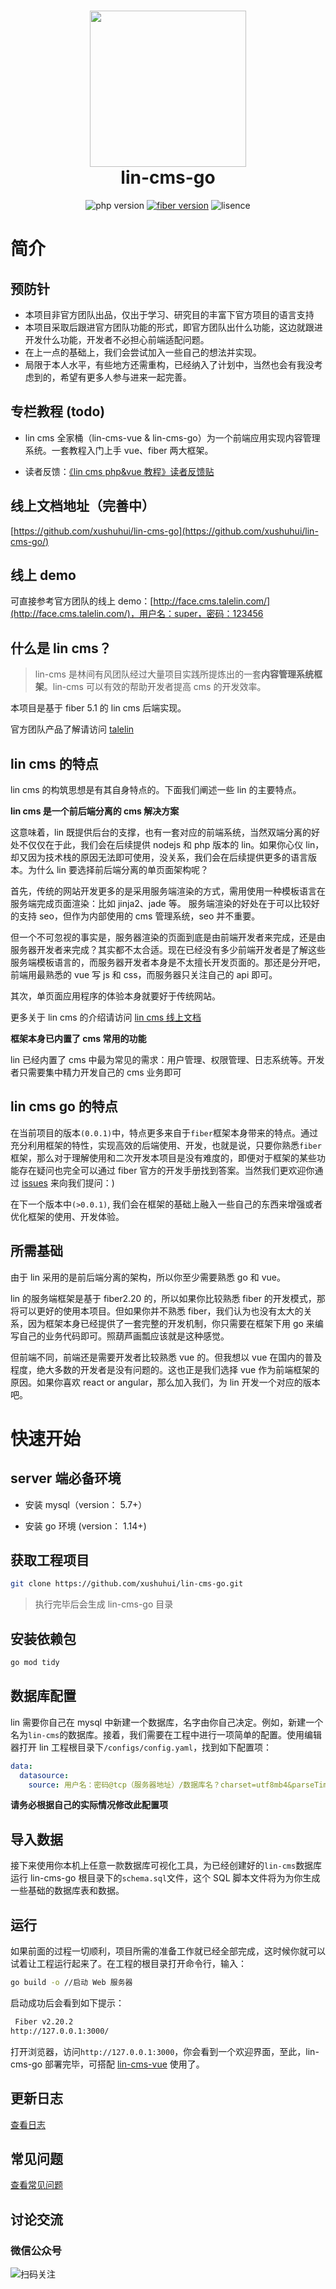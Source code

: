 <h1 align="center">
  <a href="https://doc.cms.talelin.com/">
  <img src="https://doc.cms.talelin.com/left-logo.png" width="250"/></a>
  <br>
  lin-cms-go
</h1>

<p align="center">
  <img src="https://img.shields.io/badge/go-%3e%3d1.14-blue.svg" alt="php version" data-canonical-src="https://img.shields.io/badge/go-%3e%3d1.14-blue.svg" style="max-width:100%;"></a>
  <a href="" rel="nofollow"><img src="https://img.shields.io/badge/fiber-2.21.*-green.svg" alt="fiber version" data-canonical-src="https://img.shields.io/badge/fiber-2.21.*-green.svg" style="max-width:100%;"></a>
  <img src="https://img.shields.io/badge/license-license--2.0-lightgrey.svg" alt="lisence" data-canonical-src="https://img.shields.io/badge/license-license--2.0-lightgrey.svg" style="max-width:100%;"></a>
</p>

# 简介

## 预防针

* 本项目非官方团队出品，仅出于学习、研究目的丰富下官方项目的语言支持
* 本项目采取后跟进官方团队功能的形式，即官方团队出什么功能，这边就跟进开发什么功能，开发者不必担心前端适配问题。
* 在上一点的基础上，我们会尝试加入一些自己的想法并实现。
* 局限于本人水平，有些地方还需重构，已经纳入了计划中，当然也会有我没考虑到的，希望有更多人参与进来一起完善。

## 专栏教程 (todo)

* lin cms 全家桶（lin-cms-vue & lin-cms-go）为一个前端应用实现内容管理系统。一套教程入门上手 vue、fiber 两大框架。

* 读者反馈：[《lin cms php&vue 教程》读者反馈贴](https://github.com/xushuhui/lin-cms-go/issues/47)

## 线上文档地址（完善中）

[https://github.com/xushuhui/lin-cms-go](https://github.com/xushuhui/lin-cms-go/)

## 线上 demo

可直接参考官方团队的线上 demo：[http://face.cms.talelin.com/](http://face.cms.talelin.com/)，用户名：super，密码：123456

## 什么是 lin cms？

> lin-cms 是林间有风团队经过大量项目实践所提炼出的一套**内容管理系统框架**。lin-cms 可以有效的帮助开发者提高 cms 的开发效率。

本项目是基于 fiber 5.1 的 lin cms 后端实现。

官方团队产品了解请访问 [talelin](https://github.com/talelin)

## lin cms 的特点

lin cms 的构筑思想是有其自身特点的。下面我们阐述一些 lin 的主要特点。

**lin cms 是一个前后端分离的 cms 解决方案**

这意味着，lin 既提供后台的支撑，也有一套对应的前端系统，当然双端分离的好处不仅仅在于此，我们会在后续提供 nodejs 和 php 版本的 lin。如果你心仪 lin，却又因为技术栈的原因无法即可使用，没关系，我们会在后续提供更多的语言版本。为什么 lin 要选择前后端分离的单页面架构呢？

首先，传统的网站开发更多的是采用服务端渲染的方式，需用使用一种模板语言在服务端完成页面渲染：比如 jinja2、jade 等。 服务端渲染的好处在于可以比较好的支持 seo，但作为内部使用的 cms 管理系统，seo 并不重要。

但一个不可忽视的事实是，服务器渲染的页面到底是由前端开发者来完成，还是由服务器开发者来完成？其实都不太合适。现在已经没有多少前端开发者是了解这些服务端模板语言的，而服务器开发者本身是不太擅长开发页面的。那还是分开吧，前端用最熟悉的 vue 写 js 和 css，而服务器只关注自己的 api 即可。

其次，单页面应用程序的体验本身就要好于传统网站。

更多关于 lin cms 的介绍请访问 [lin cms 线上文档](http://doc.cms.talelin.com/)

**框架本身已内置了 cms 常用的功能**

lin 已经内置了 cms 中最为常见的需求：用户管理、权限管理、日志系统等。开发者只需要集中精力开发自己的 cms 业务即可

## lin cms go 的特点

在当前项目的版本`(0.0.1)`中，特点更多来自于`fiber`框架本身带来的特点。通过充分利用框架的特性，实现高效的后端使用、开发，也就是说，只要你熟悉`fiber`框架，那么对于理解使用和二次开发本项目是没有难度的，即便对于框架的某些功能存在疑问也完全可以通过 fiber 官方的开发手册找到答案。当然我们更欢迎你通过 [issues](https://github.com/xushuhui/lin-cms-go/issues) 来向我们提问：)

在下一个版本中`(>0.0.1)`, 我们会在框架的基础上融入一些自己的东西来增强或者优化框架的使用、开发体验。

## 所需基础

由于 lin 采用的是前后端分离的架构，所以你至少需要熟悉 go 和 vue。

lin 的服务端框架是基于 fiber2.20 的，所以如果你比较熟悉 fiber 的开发模式，那将可以更好的使用本项目。但如果你并不熟悉 fiber，我们认为也没有太大的关系，因为框架本身已经提供了一套完整的开发机制，你只需要在框架下用 go 来编写自己的业务代码即可。照葫芦画瓢应该就是这种感觉。

但前端不同，前端还是需要开发者比较熟悉 vue 的。但我想以 vue 在国内的普及程度，绝大多数的开发者是没有问题的。这也正是我们选择 vue 作为前端框架的原因。如果你喜欢 react or angular，那么加入我们，为 lin 开发一个对应的版本吧。

# 快速开始

## server 端必备环境

* 安装 mysql（version： 5.7+）

* 安装 go 环境 (version： 1.14+)

## 获取工程项目

```bash
git clone https://github.com/xushuhui/lin-cms-go.git
```

> 执行完毕后会生成 lin-cms-go 目录

## 安装依赖包

```bash
go mod tidy

```

## 数据库配置

lin 需要你自己在 mysql 中新建一个数据库，名字由你自己决定。例如，新建一个名为` lin-cms `的数据库。接着，我们需要在工程中进行一项简单的配置。使用编辑器打开 lin 工程根目录下`/configs/config.yaml`，找到如下配置项：

```yaml
data:
  datasource:
    source: 用户名：密码@tcp（服务器地址）/数据库名？charset=utf8mb4&parseTime=True  
```

**请务必根据自己的实际情况修改此配置项**

## 导入数据

接下来使用你本机上任意一款数据库可视化工具，为已经创建好的`lin-cms`数据库运行 lin-cms-go 根目录下的`schema.sql`文件，这个 SQL 脚本文件将为为你生成一些基础的数据库表和数据。

## 运行

如果前面的过程一切顺利，项目所需的准备工作就已经全部完成，这时候你就可以试着让工程运行起来了。在工程的根目录打开命令行，输入：

```bash
go build -o //启动 Web 服务器
```

启动成功后会看到如下提示：

```bash
 Fiber v2.20.2
http://127.0.0.1:3000/

```

打开浏览器，访问``http://127.0.0.1:3000``，你会看到一个欢迎界面，至此，lin-cms-go 部署完毕，可搭配 [lin-cms-vue](https://github.com/TaleLin/lin-cms-vue) 使用了。

## 更新日志

[查看日志](http://github.com/xushuhui/lin-cms-go//)

## 常见问题

[查看常见问题](http://github.com/xushuhui/lin-cms-go/)

## 讨论交流

### 微信公众号

![扫码关注](https://tvax4.sinaimg.cn/large/a616b9a4gy1grl9d1rdpvj2076076wey.jpg)
